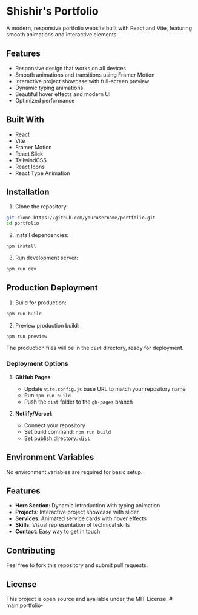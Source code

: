 # Shishir's Portfolio

A modern, responsive portfolio website built with React and Vite, featuring smooth animations and interactive elements.

## Features

- Responsive design that works on all devices
- Smooth animations and transitions using Framer Motion
- Interactive project showcase with full-screen preview
- Dynamic typing animations
- Beautiful hover effects and modern UI
- Optimized performance

## Built With

- React
- Vite
- Framer Motion
- React Slick
- TailwindCSS
- React Icons
- React Type Animation

## Installation

1. Clone the repository:
```bash
git clone https://github.com/yourusername/portfolio.git
cd portfolio
```

2. Install dependencies:
```bash
npm install
```

3. Run development server:
```bash
npm run dev
```

## Production Deployment

1. Build for production:
```bash
npm run build
```

2. Preview production build:
```bash
npm run preview
```

The production files will be in the `dist` directory, ready for deployment.

### Deployment Options

1. **GitHub Pages**:
   - Update `vite.config.js` base URL to match your repository name
   - Run `npm run build`
   - Push the `dist` folder to the `gh-pages` branch

2. **Netlify/Vercel**:
   - Connect your repository
   - Set build command: `npm run build`
   - Set publish directory: `dist`

## Environment Variables

No environment variables are required for basic setup.

## Features

- **Hero Section**: Dynamic introduction with typing animation
- **Projects**: Interactive project showcase with slider
- **Services**: Animated service cards with hover effects
- **Skills**: Visual representation of technical skills
- **Contact**: Easy way to get in touch

## Contributing

Feel free to fork this repository and submit pull requests.

## License

This project is open source and available under the MIT License.
#   m a i n . p o r t f o l i o -  
 